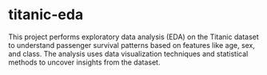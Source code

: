 # titanic-eda
 This project performs exploratory data analysis (EDA) on the Titanic dataset to understand passenger survival patterns based on features like age, sex, and class. The analysis uses data visualization techniques and statistical methods to uncover insights from the dataset.
